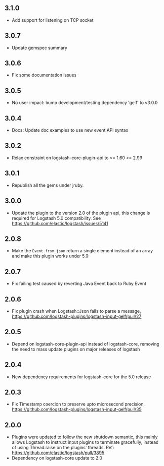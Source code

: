 ## 3.1.0
  - Add support for listening on TCP socket

## 3.0.7
  - Update gemspec summary

## 3.0.6
  - Fix some documentation issues

## 3.0.5
  - No user impact: bump development/testing dependency 'gelf' to v3.0.0

## 3.0.4
  - Docs: Update doc examples to use new event API syntax 

## 3.0.2
  - Relax constraint on logstash-core-plugin-api to >= 1.60 <= 2.99

## 3.0.1
  - Republish all the gems under jruby.
## 3.0.0
  - Update the plugin to the version 2.0 of the plugin api, this change is required for Logstash 5.0 compatibility. See https://github.com/elastic/logstash/issues/5141
## 2.0.8
  - Make the `Event.from_json` return a single element instead of an array and make this plugin works under 5.0
## 2.0.7
  - Fix failing test caused by reverting Java Event back to Ruby Event
## 2.0.6
  - Fix plugin crash when Logstash::Json fails to parse a message, https://github.com/logstash-plugins/logstash-input-gelf/pull/27
## 2.0.5
  - Depend on logstash-core-plugin-api instead of logstash-core, removing the need to mass update plugins on major releases of logstash
## 2.0.4
  - New dependency requirements for logstash-core for the 5.0 release
## 2.0.3
 - Fix Timestamp coercion to preserve upto microsecond precision, https://github.com/logstash-plugins/logstash-input-gelf/pull/35
## 2.0.0
 - Plugins were updated to follow the new shutdown semantic, this mainly allows Logstash to instruct input plugins to terminate gracefully,
   instead of using Thread.raise on the plugins' threads. Ref: https://github.com/elastic/logstash/pull/3895
 - Dependency on logstash-core update to 2.0
